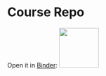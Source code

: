 
# Course Repo

Open it in [Binder](https://mybinder.org/v2/gh/tatsath/Digital_Innov/master):
<a href="https://mybinder.org/v2/gh/tatsath/Digital_Innov/master"><img src="https://matthiasbussonnier.com/posts/img/binder_logo_128x128.png" width="90" /></a>



    
    

